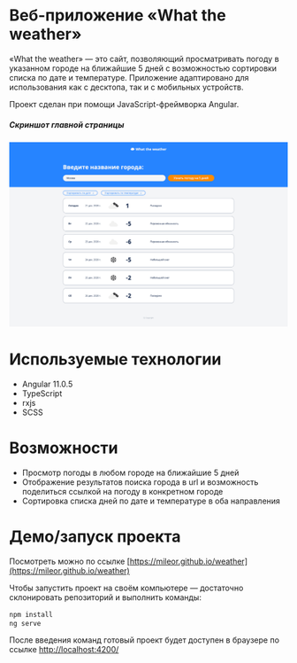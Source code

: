 # Веб-приложение «What the weather»

«What the weather» — это сайт, позволяющий просматривать погоду в указанном городе на ближайшие 5 дней с возможностью сортировки списка по дате и температуре. Приложение адаптировано для использования как с десктопа, так и с мобильных устройств.

Проект сделан при помощи JavaScript-фреймворка Angular.

##### Скриншот главной страницы 
![Скриншот главной страницы](screenshots/main-page.png "Скриншот главной страницы")


# Используемые технологии

- Angular 11.0.5
- TypeScript
- rxjs
- SCSS
 
# Возможности

- Просмотр погоды в любом городе на ближайшие 5 дней
- Отображение результатов поиска города в url и возможность поделиться ссылкой на погоду в конкретном городе
- Сортировка списка дней по дате и температуре в оба направления

# Демо/запуск проекта

Посмотреть можно по ссылке [https://mileor.github.io/weather](https://mileor.github.io/weather)

Чтобы запустить проект на своём компьютере — достаточно склонировать репозиторий и выполнить команды:
```
npm install
ng serve
```
После введения команд готовый проект будет доступен в браузере по ссылке [http://localhost:4200/](http://localhost:4200/)